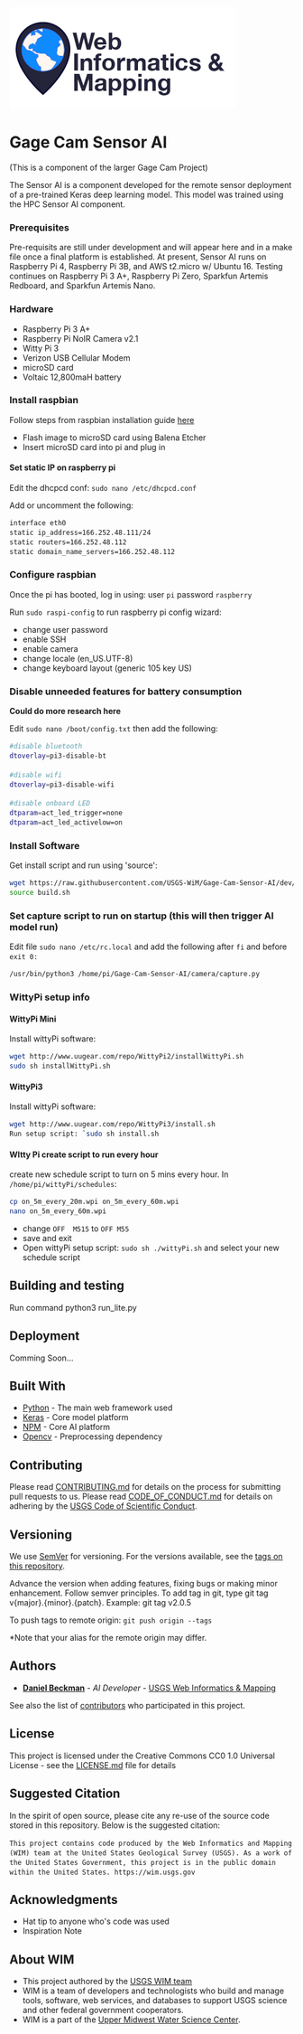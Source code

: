 ![WiM](wimlogo.png)


# Gage Cam Sensor AI

(This is a component of the larger Gage Cam Project)

The Sensor AI is a component developed for the remote sensor deployment of a pre-trained Keras deep learning model. This model was trained using the HPC Sensor AI component. 

### Prerequisites

Pre-requisits are still under development and will appear here and in a make file once a final platform is established. At present, Sensor AI runs on Raspberry Pi 4, Raspberry Pi 3B, and AWS t2.micro w/ Ubuntu 16. Testing continues on Raspberry Pi 3 A+, Raspberry Pi Zero, Sparkfun Artemis Redboard, and Sparkfun Artemis Nano.

### Hardware
  - Raspberry Pi 3 A+
  - Raspberry Pi NoIR Camera v2.1
  - Witty Pi 3
  - Verizon USB Cellular Modem
  - microSD card  
  - Voltaic 12,800maH battery

### Install raspbian

Follow steps from raspbian installation guide [here](https://www.raspberrypi.org/documentation/installation/installing-images/README.md)

- Flash image to microSD card using Balena Etcher
- Insert microSD card into pi and plug in

#### Set static IP on raspberry pi
Edit the dhcpcd conf: `sudo nano /etc/dhcpcd.conf`

Add or uncomment the following:

```bash
interface eth0
static ip_address=166.252.48.111/24
static routers=166.252.48.112
static domain_name_servers=166.252.48.112
```

### Configure raspbian

Once the pi has booted, log in using: user `pi` password `raspberry`

Run `sudo raspi-config` to run raspberry pi config wizard:

- change user password
- enable SSH
- enable camera
- change locale (en_US.UTF-8)
- change keyboard layout (generic 105 key US)

### Disable unneeded features for battery consumption

**Could do more research here**

Edit `sudo nano /boot/config.txt` then add the following:

```bash
#disable bluetooth
dtoverlay=pi3-disable-bt

#disable wifi
dtoverlay=pi3-disable-wifi

#disable onboard LED
dtparam=act_led_trigger=none
dtparam=act_led_activelow=on
```

### Install Software
Get install script and run using 'source':

```bash
wget https://raw.githubusercontent.com/USGS-WiM/Gage-Cam-Sensor-AI/dev/build.sh
source build.sh
```

### Set capture script to run on startup (this will then trigger AI model run)

Edit file  `sudo nano /etc/rc.local` and add the following after `fi` and before `exit 0:`

```bash
/usr/bin/python3 /home/pi/Gage-Cam-Sensor-AI/camera/capture.py

```

### WittyPi setup info

#### WittyPi Mini
Install wittyPi software: 

```bash
wget http://www.uugear.com/repo/WittyPi2/installWittyPi.sh
sudo sh installWittyPi.sh
```

#### WittyPi3
Install wittyPi software: 

```bash
wget http://www.uugear.com/repo/WittyPi3/install.sh
Run setup script: `sudo sh install.sh
```

#### WItty Pi create script to run every hour
create new schedule script to turn on 5 mins every hour.  In `/home/pi/wittyPi/schedules`:

```bash
cp on_5m_every_20m.wpi on_5m_every_60m.wpi
nano on_5m_every_60m.wpi
```

- change `OFF  M515` to `OFF M55`
- save and exit
- Open wittyPi setup script: `sudo sh ./wittyPi.sh` and select your new schedule script


## Building and testing

Run command python3 run_lite.py

## Deployment

Comming Soon...

## Built With

* [Python](https://python.org/) - The main web framework used
* [Keras](https://keras.io/) - Core model platform 
* [NPM](https://tensorflow.org/) - Core AI platform
* [Opencv](https://www.opencv.org/) - Preprocessing dependency

## Contributing

Please read [CONTRIBUTING.md](CONTRIBUTING.md) for details on the process for submitting pull requests to us. Please read [CODE_OF_CONDUCT.md](CODE_OF_CONDUCT.md) for details on adhering by the [USGS Code of Scientific Conduct](https://www2.usgs.gov/fsp/fsp_code_of_scientific_conduct.asp).

## Versioning

We use [SemVer](http://semver.org/) for versioning. For the versions available, see the [tags on this repository](../../tags). 

Advance the version when adding features, fixing bugs or making minor enhancement. Follow semver principles. To add tag in git, type git tag v{major}.{minor}.{patch}. Example: git tag v2.0.5

To push tags to remote origin: `git push origin --tags`

*Note that your alias for the remote origin may differ.

## Authors

* **[Daniel Beckman](PROFILE_PAGE_URL_HERE)**  - *AI Developer* - [USGS Web Informatics & Mapping](https://wim.usgs.gov/)

See also the list of [contributors](../../graphs/contributors) who participated in this project.

## License

This project is licensed under the Creative Commons CC0 1.0 Universal License - see the [LICENSE.md](LICENSE.md) file for details

## Suggested Citation
In the spirit of open source, please cite any re-use of the source code stored in this repository. Below is the suggested citation:

`This project contains code produced by the Web Informatics and Mapping (WIM) team at the United States Geological Survey (USGS). As a work of the United States Government, this project is in the public domain within the United States. https://wim.usgs.gov`


## Acknowledgments

* Hat tip to anyone who's code was used
* Inspiration Note 

## About WIM
* This project authored by the [USGS WIM team](https://wim.usgs.gov)
* WIM is a team of developers and technologists who build and manage tools, software, web services, and databases to support USGS science and other federal government cooperators.
* WIM is a part of the [Upper Midwest Water Science Center](https://www.usgs.gov/centers/wisconsin-water-science-center).
